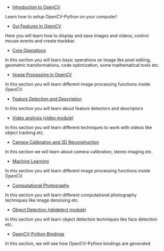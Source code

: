 
* [Introduction to OpenCV](../../da/df6/tutorial_py_table_of_contents_setup.html "../../da/df6/tutorial_py_table_of_contents_setup.html")

Learn how to setup OpenCV-Python on your computer!
* [Gui Features in OpenCV](../../dc/d4d/tutorial_py_table_of_contents_gui.html "../../dc/d4d/tutorial_py_table_of_contents_gui.html")

Here you will learn how to display and save images and videos, control mouse events and create trackbar.
* [Core Operations](../../d7/d16/tutorial_py_table_of_contents_core.html "../../d7/d16/tutorial_py_table_of_contents_core.html")

In this section you will learn basic operations on image like pixel editing, geometric transformations, code optimization, some mathematical tools etc.
* [Image Processing in OpenCV](../../d2/d96/tutorial_py_table_of_contents_imgproc.html "../../d2/d96/tutorial_py_table_of_contents_imgproc.html")

In this section you will learn different image processing functions inside OpenCV.
* [Feature Detection and Description](../../db/d27/tutorial_py_table_of_contents_feature2d.html "../../db/d27/tutorial_py_table_of_contents_feature2d.html")

In this section you will learn about feature detectors and descriptors
* [Video analysis (video module)](../../da/dd0/tutorial_table_of_content_video.html "../../da/dd0/tutorial_table_of_content_video.html")

In this section you will learn different techniques to work with videos like object tracking etc.
* [Camera Calibration and 3D Reconstruction](../../d9/db7/tutorial_py_table_of_contents_calib3d.html "../../d9/db7/tutorial_py_table_of_contents_calib3d.html")

In this section we will learn about camera calibration, stereo imaging etc.
* [Machine Learning](../../d6/de2/tutorial_py_table_of_contents_ml.html "../../d6/de2/tutorial_py_table_of_contents_ml.html")

In this section you will learn different image processing functions inside OpenCV.
* [Computational Photography](../../d0/d07/tutorial_py_table_of_contents_photo.html "../../d0/d07/tutorial_py_table_of_contents_photo.html")

In this section you will learn different computational photography techniques like image denoising etc.
* [Object Detection (objdetect module)](../../d2/d64/tutorial_table_of_content_objdetect.html "../../d2/d64/tutorial_table_of_content_objdetect.html")

In this section you will learn object detection techniques like face detection etc.
* [OpenCV-Python Bindings](../../df/da2/tutorial_py_table_of_contents_bindings.html "../../df/da2/tutorial_py_table_of_contents_bindings.html")

In this section, we will see how OpenCV-Python bindings are generated

